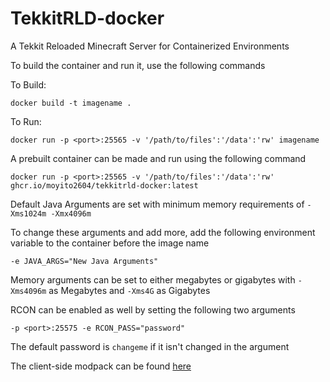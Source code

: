 # TekkitRLD-docker
A Tekkit Reloaded Minecraft Server for Containerized Environments

To build the container and run it, use the following commands

To Build:
```
docker build -t imagename .
```
To Run:
```
docker run -p <port>:25565 -v '/path/to/files':'/data':'rw' imagename
```

A prebuilt container can be made and run using the following command
```
docker run -p <port>:25565 -v '/path/to/files':'/data':'rw' ghcr.io/moyito2604/tekkitrld-docker:latest
```

Default Java Arguments are set with minimum memory requirements of ```-Xms1024m -Xmx4096m```

To change these arguments and add more, add the following environment variable to the container before the image name
```
-e JAVA_ARGS="New Java Arguments"
```
Memory arguments can be set to either megabytes or gigabytes with ```-Xms4096m``` as Megabytes and ```-Xms4G``` as Gigabytes

RCON can be enabled as well by setting the following two arguments
```
-p <port>:25575 -e RCON_PASS="password"
```

The default password is ```changeme``` if it isn't changed in the argument

The client-side modpack can be found [here](https://www.curseforge.com/minecraft/modpacks/tekkit-classic-reloaded/files/2823158)